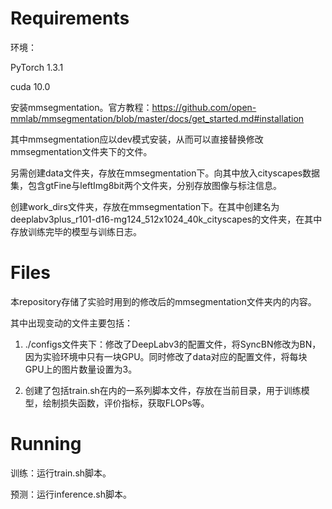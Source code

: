 # Requirements

环境：

PyTorch 1.3.1

cuda 10.0


安装mmsegmentation。官方教程：https://github.com/open-mmlab/mmsegmentation/blob/master/docs/get_started.md#installation


其中mmsegmentation应以dev模式安装，从而可以直接替换修改mmsegmentation文件夹下的文件。

另需创建data文件夹，存放在mmsegmentation下。向其中放入cityscapes数据集，包含gtFine与leftImg8bit两个文件夹，分别存放图像与标注信息。

创建work_dirs文件夹，存放在mmsegmentation下。在其中创建名为deeplabv3plus_r101-d16-mg124_512x1024_40k_cityscapes的文件夹，在其中存放训练完毕的模型与训练日志。


# Files

本repository存储了实验时用到的修改后的mmsegmentation文件夹内的内容。

其中出现变动的文件主要包括：

1. ./configs文件夹下：修改了DeepLabv3的配置文件，将SyncBN修改为BN，因为实验环境中只有一块GPU。同时修改了data对应的配置文件，将每块GPU上的图片数量设置为3。

2. 创建了包括train.sh在内的一系列脚本文件，存放在当前目录，用于训练模型，绘制损失函数，评价指标，获取FLOPs等。

# Running 

训练：运行train.sh脚本。

预测：运行inference.sh脚本。

